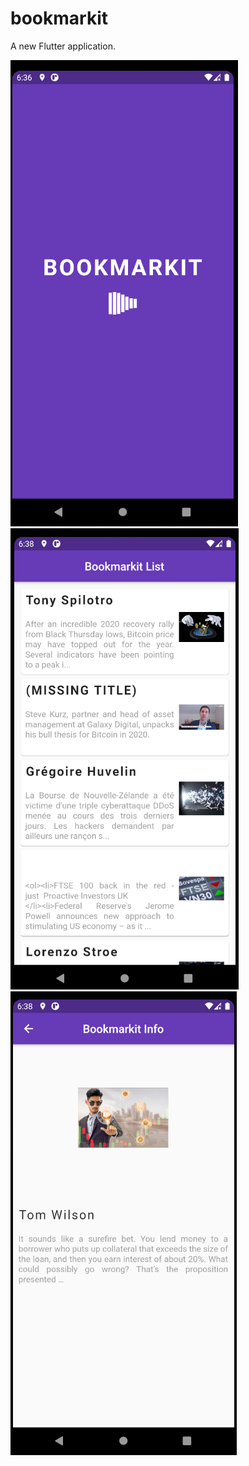 # bookmarkit

A new Flutter application.

![splash screen](https://github.com/azmasamy/bookmarkit/blob/stream/screenshots/Capture.PNG?raw=true)
![list screen](https://github.com/azmasamy/bookmarkit/blob/stream/screenshots/listscreen.PNG?raw=true)
![details screen](https://github.com/azmasamy/bookmarkit/blob/stream/screenshots/details_screen.PNG?raw=true)
